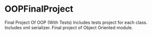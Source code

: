 # OOPFinalProject
Final Project Of OOP (With Tests)
Includes tests project for each class.
Includes xml serializer.
Final project of Object Oriented module.
